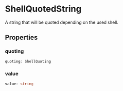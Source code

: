 # ShellQuotedString

A string that will be quoted depending on the used shell.

## Properties

### quoting

```typescript
quoting: ShellQuoting
```

### value

```typescript
value: string
```

[ShellQuoting]: ShellQuoting.md
